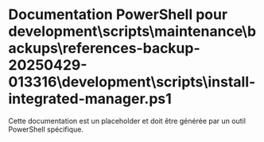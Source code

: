 # Documentation PowerShell pour development\scripts\maintenance\backups\references-backup-20250429-013316\development\scripts\install-integrated-manager.ps1

Cette documentation est un placeholder et doit être générée par un outil PowerShell spécifique.
